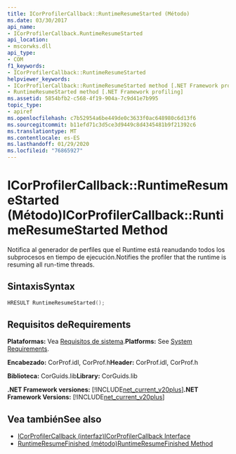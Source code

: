 ```yaml
---
title: ICorProfilerCallback::RuntimeResumeStarted (Método)
ms.date: 03/30/2017
api_name:
- ICorProfilerCallback.RuntimeResumeStarted
api_location:
- mscorwks.dll
api_type:
- COM
f1_keywords:
- ICorProfilerCallback::RuntimeResumeStarted
helpviewer_keywords:
- ICorProfilerCallback::RuntimeResumeStarted method [.NET Framework profiling]
- RuntimeResumeStarted method [.NET Framework profiling]
ms.assetid: 5854bfb2-c568-4f19-904a-7c9d41e7b995
topic_type:
- apiref
ms.openlocfilehash: c7b52954a6be449de0c3633f0ac648980c6d13f6
ms.sourcegitcommit: b11efd71c3d5ce3d9449c8d4345481b9f21392c6
ms.translationtype: MT
ms.contentlocale: es-ES
ms.lasthandoff: 01/29/2020
ms.locfileid: "76865927"
---
```

# <a name="icorprofilercallbackruntimeresumestarted-method"></a><span data-ttu-id="13b57-102">ICorProfilerCallback::RuntimeResumeStarted (Método)</span><span class="sxs-lookup"><span data-stu-id="13b57-102">ICorProfilerCallback::RuntimeResumeStarted Method</span></span>
<span data-ttu-id="13b57-103">Notifica al generador de perfiles que el Runtime está reanudando todos los subprocesos en tiempo de ejecución.</span><span class="sxs-lookup"><span data-stu-id="13b57-103">Notifies the profiler that the runtime is resuming all run-time threads.</span></span>  
  
## <a name="syntax"></a><span data-ttu-id="13b57-104">Sintaxis</span><span class="sxs-lookup"><span data-stu-id="13b57-104">Syntax</span></span>  
  
```cpp  
HRESULT RuntimeResumeStarted();  
```  
  
## <a name="requirements"></a><span data-ttu-id="13b57-105">Requisitos de</span><span class="sxs-lookup"><span data-stu-id="13b57-105">Requirements</span></span>  
 <span data-ttu-id="13b57-106">**Plataformas:** Vea [Requisitos de sistema](../../../../docs/framework/get-started/system-requirements.md).</span><span class="sxs-lookup"><span data-stu-id="13b57-106">**Platforms:** See [System Requirements](../../../../docs/framework/get-started/system-requirements.md).</span></span>  
  
 <span data-ttu-id="13b57-107">**Encabezado:** CorProf.idl, CorProf.h</span><span class="sxs-lookup"><span data-stu-id="13b57-107">**Header:** CorProf.idl, CorProf.h</span></span>  
  
 <span data-ttu-id="13b57-108">**Biblioteca:** CorGuids.lib</span><span class="sxs-lookup"><span data-stu-id="13b57-108">**Library:** CorGuids.lib</span></span>  
  
 <span data-ttu-id="13b57-109">**.NET Framework versiones:** [!INCLUDE[net_current_v20plus](../../../../includes/net-current-v20plus-md.md)]</span><span class="sxs-lookup"><span data-stu-id="13b57-109">**.NET Framework Versions:** [!INCLUDE[net_current_v20plus](../../../../includes/net-current-v20plus-md.md)]</span></span>  
  
## <a name="see-also"></a><span data-ttu-id="13b57-110">Vea también</span><span class="sxs-lookup"><span data-stu-id="13b57-110">See also</span></span>

- [<span data-ttu-id="13b57-111">ICorProfilerCallback (interfaz)</span><span class="sxs-lookup"><span data-stu-id="13b57-111">ICorProfilerCallback Interface</span></span>](icorprofilercallback-interface.md)
- [<span data-ttu-id="13b57-112">RuntimeResumeFinished (método)</span><span class="sxs-lookup"><span data-stu-id="13b57-112">RuntimeResumeFinished Method</span></span>](icorprofilercallback-runtimeresumefinished-method.md)
